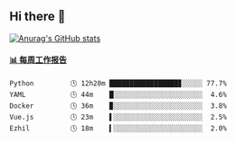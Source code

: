 ## Hi there 👋

[![Anurag's GitHub stats](https://github-readme-stats-orilights.vercel.app/api?username=orilights)](https://github.com/anuraghazra/github-readme-stats)

<!--
**OriLight152/OriLight152** is a ✨ _special_ ✨ repository because its `README.md` (this file) appears on your GitHub profile.

Here are some ideas to get you started:

- 🔭 I’m currently working on ...
- 🌱 I’m currently learning ...
- 👯 I’m looking to collaborate on ...
- 🤔 I’m looking for help with ...
- 💬 Ask me about ...
- 📫 How to reach me: ...
- 😄 Pronouns: ...
- ⚡ Fun fact: ...
-->

<!-- waka-box start -->
#### <a href="https://gist.github.com/92c8d5b388768c10efcba86e82b7c4fb" target="_blank">📊 每周工作报告</a>
```text
Python         🕓 12h20m █████████████████▊░░░░░ 77.7%
YAML           🕓 44m    █░░░░░░░░░░░░░░░░░░░░░░  4.6%
Docker         🕓 36m    ▉░░░░░░░░░░░░░░░░░░░░░░  3.8%
Vue.js         🕓 23m    ▌░░░░░░░░░░░░░░░░░░░░░░  2.5%
Ezhil          🕓 18m    ▍░░░░░░░░░░░░░░░░░░░░░░  2.0%
```
<!-- Powered by https://github.com/journey-ad/waka-box-go . -->
<!-- waka-box end -->
